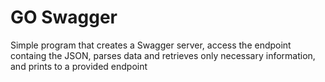 # GO Swagger

Simple program that creates a Swagger server, access the endpoint containg the JSON, parses data and retrieves only necessary information, and prints to a provided endpoint 
